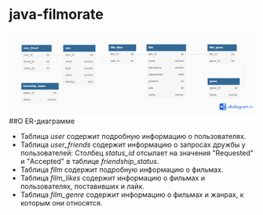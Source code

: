 # java-filmorate
![Диаграмма базы данных](src/main/resources/ER-diagram.png)
##О ER-диаграмме
- Таблица *user* содержит подробную информацию о пользователях.
- Таблица *user_friends* содержит информацию о запросах дружбы у пользователей:
    Столбец *status_id* отсылает на значения "Requested" и "Accepted" в таблице *friendship_status*.
- Таблица *film* содержит подробную информацию о фильмах.
- Таблица *film_likes* содержит информацию о фильмах и пользователях, поставивших и лайк.
- Таблица *film_genre* содержит информацию о фильмах и жанрах, к которым они относятся.

    

